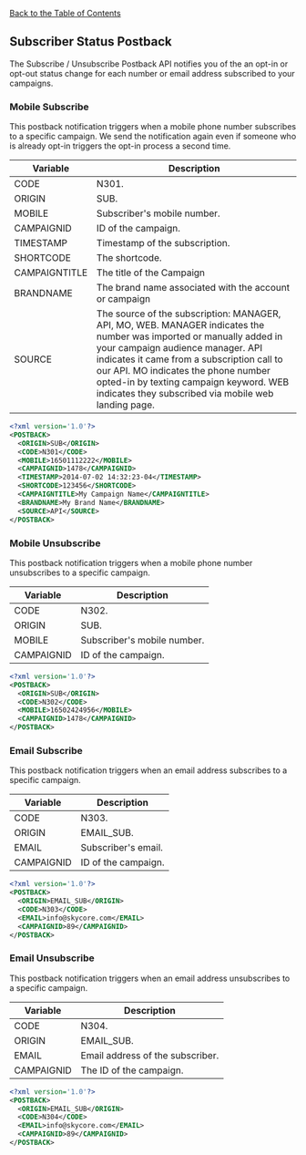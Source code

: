 [Back to the Table of Contents](/1.3/README.md)

## Subscriber Status Postback

The Subscribe / Unsubscribe Postback API notifies you of the an opt-in or opt-out status change for each number or email address subscribed to your campaigns. 

### Mobile Subscribe

This postback notification triggers when a mobile phone number subscribes to a specific campaign.  We send the notification again even if someone who is already opt-in triggers the opt-in process a second time.

| Variable | Description |
| -------- | ----------- |
| CODE | N301. |
| ORIGIN | SUB. | 
| MOBILE | Subscriber's mobile number. |
| CAMPAIGNID | ID of the campaign. |
| TIMESTAMP | Timestamp of the subscription. |
| SHORTCODE | The shortcode. | 
| CAMPAIGNTITLE | The title of the Campaign |
| BRANDNAME | The brand name associated with the account or campaign |
| SOURCE | The source of the subscription: MANAGER, API, MO, WEB. MANAGER indicates the number was imported or manually added in your campaign audience manager. API indicates it came from a subscription call to our API. MO indicates the phone number opted-in by texting campaign keyword. WEB indicates they subscribed via mobile web landing page. |

```xml
<?xml version='1.0'?>
<POSTBACK>
  <ORIGIN>SUB</ORIGIN>
  <CODE>N301</CODE>
  <MOBILE>16501112222</MOBILE>
  <CAMPAIGNID>1478</CAMPAIGNID>
  <TIMESTAMP>2014-07-02 14:32:23-04</TIMESTAMP>
  <SHORTCODE>123456</SHORTCODE>
  <CAMPAIGNTITLE>My Campaign Name</CAMPAIGNTITLE>
  <BRANDNAME>My Brand Name</BRANDNAME>
  <SOURCE>API</SOURCE>
</POSTBACK>
```

### Mobile Unsubscribe

This postback notification triggers when a mobile phone number unsubscribes to a specific campaign.

| Variable | Description |
| -------- | ----------- |
| CODE | N302. |
| ORIGIN | SUB. | 
| MOBILE | Subscriber's mobile number. |
| CAMPAIGNID | ID of the campaign. |


```xml
<?xml version='1.0'?>
<POSTBACK>
  <ORIGIN>SUB</ORIGIN>
  <CODE>N302</CODE>
  <MOBILE>16502424956</MOBILE>
  <CAMPAIGNID>1478</CAMPAIGNID>
</POSTBACK>
```

### Email Subscribe

This postback notification triggers when an email address subscribes to a specific campaign.

| Variable | Description |
| -------- | ----------- |
| CODE | N303. |
| ORIGIN | EMAIL_SUB. | 
| EMAIL | Subscriber's email. |
| CAMPAIGNID | ID of the campaign. |

```xml
<?xml version='1.0'?>
<POSTBACK>
  <ORIGIN>EMAIL_SUB</ORIGIN>
  <CODE>N303</CODE>
  <EMAIL>info@skycore.com</EMAIL>
  <CAMPAIGNID>89</CAMPAIGNID>
</POSTBACK>
```

### Email Unsubscribe

This postback notification triggers when an email address unsubscribes to a specific campaign.

| Variable | Description |
| -------- | ----------- |
| CODE | N304. |
| ORIGIN | EMAIL_SUB. | 
| EMAIL | Email address of the subscriber. |
| CAMPAIGNID | The ID of the campaign. |

```xml
<?xml version='1.0'?>
<POSTBACK>
  <ORIGIN>EMAIL_SUB</ORIGIN>
  <CODE>N304</CODE>
  <EMAIL>info@skycore.com</EMAIL>
  <CAMPAIGNID>89</CAMPAIGNID>
</POSTBACK>
```
